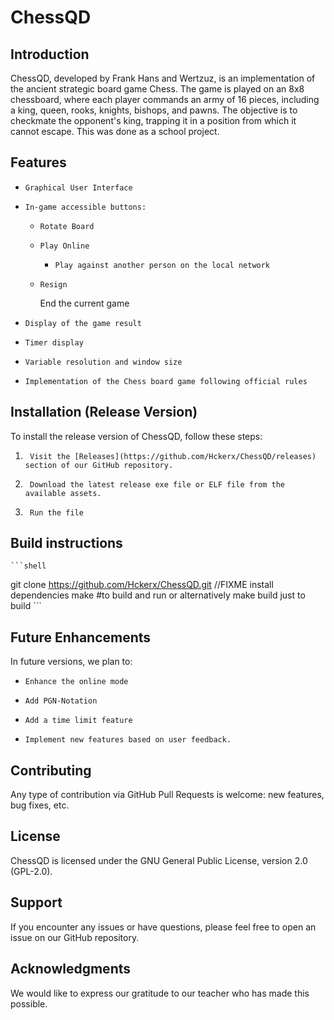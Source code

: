 # ChessQD

## Introduction

ChessQD, developed by Frank Hans and Wertzuz, is an implementation of the ancient strategic board game Chess. The game is played on an 8x8 chessboard, where each player commands an army of 16 pieces, including a king, queen, rooks, knights, bishops, and pawns. The objective is to checkmate the opponent's king, trapping it in a position from which it cannot escape. This was done as a school project.

## Features

-     Graphical User Interface
-     In-game accessible buttons:
  -     Rotate Board
  -     Play Online
    -     Play against another person on the local network
  -     Resign
    End the current game
-     Display of the game result
-     Timer display
-     Variable resolution and window size
-     Implementation of the Chess board game following official rules

## Installation (Release Version)

To install the release version of ChessQD, follow these steps:

1.      Visit the [Releases](https://github.com/Hckerx/ChessQD/releases) section of our GitHub repository.

2.      Download the latest release exe file or ELF file from the available assets.

3.      Run the file

## Build instructions

    ```shell
git clone https://github.com/Hckerx/ChessQD.git
//FIXME install dependencies
make #to build and run or alternatively make build just to build
    ```

## Future Enhancements

In future versions, we plan to:

-     Enhance the online mode
-     Add PGN-Notation
-     Add a time limit feature
-     Implement new features based on user feedback.

## Contributing

Any type of contribution via GitHub Pull Requests is welcome: new features, bug fixes, etc.

## License

ChessQD is licensed under the GNU General Public License, version 2.0 (GPL-2.0).

## Support

If you encounter any issues or have questions, please feel free to open an issue on our GitHub repository.

## Acknowledgments

We would like to express our gratitude to our teacher who has made this possible.
